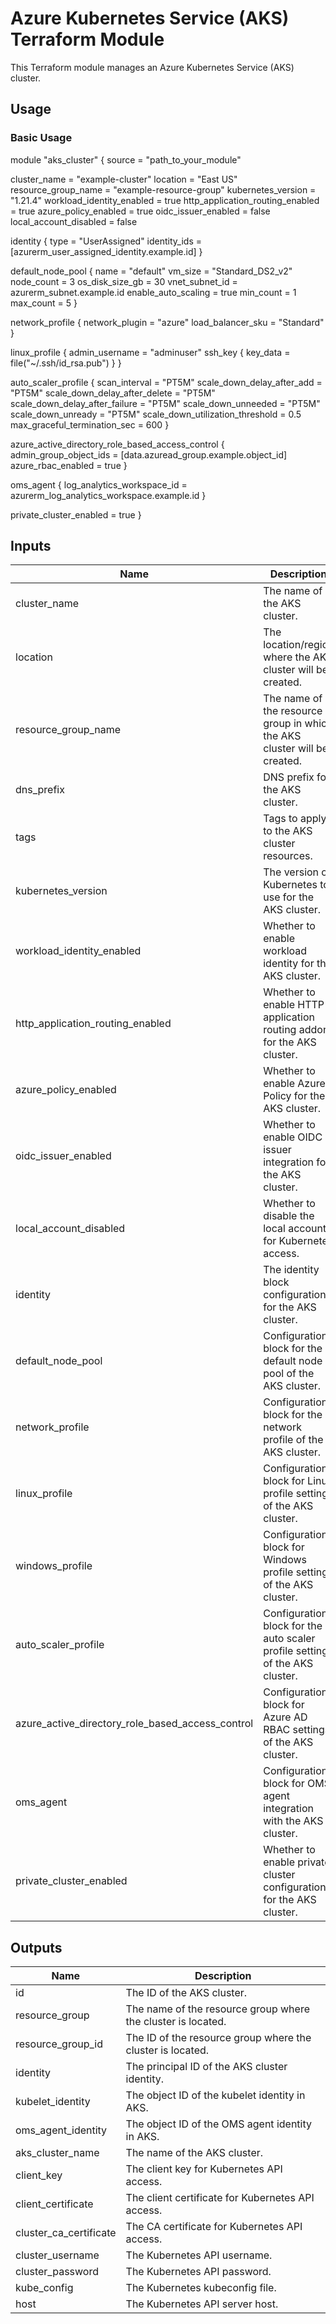 # Azure Kubernetes Service (AKS) Terraform Module

This Terraform module manages an Azure Kubernetes Service (AKS) cluster.

## Usage

### Basic Usage
module "aks_cluster" {
  source = "path_to_your_module"
  
  cluster_name              = "example-cluster"
  location                  = "East US"
  resource_group_name       = "example-resource-group"
  kubernetes_version        = "1.21.4"
  workload_identity_enabled = true
  http_application_routing_enabled = true
  azure_policy_enabled      = true
  oidc_issuer_enabled       = false
  local_account_disabled    = false

  identity {
    type        = "UserAssigned"
    identity_ids = [azurerm_user_assigned_identity.example.id]
  }

  default_node_pool {
    name                = "default"
    vm_size             = "Standard_DS2_v2"
    node_count          = 3
    os_disk_size_gb     = 30
    vnet_subnet_id      = azurerm_subnet.example.id
    enable_auto_scaling = true
    min_count           = 1
    max_count           = 5
  }

  network_profile {
    network_plugin    = "azure"
    load_balancer_sku = "Standard"
  }

  linux_profile {
    admin_username = "adminuser"
    ssh_key {
      key_data = file("~/.ssh/id_rsa.pub")
    }
  }

  auto_scaler_profile {
    scan_interval                    = "PT5M"
    scale_down_delay_after_add       = "PT5M"
    scale_down_delay_after_delete    = "PT5M"
    scale_down_delay_after_failure   = "PT5M"
    scale_down_unneeded              = "PT5M"
    scale_down_unready               = "PT5M"
    scale_down_utilization_threshold = 0.5
    max_graceful_termination_sec     = 600
  }

  azure_active_directory_role_based_access_control {
    admin_group_object_ids = [data.azuread_group.example.object_id]
    azure_rbac_enabled     = true
  }

  oms_agent {
    log_analytics_workspace_id = azurerm_log_analytics_workspace.example.id
  }

  private_cluster_enabled = true
}


## Inputs

| Name                                           | Description                                                          | Type     | Default | Required |
|------------------------------------------------|----------------------------------------------------------------------|----------|---------|----------|
| cluster_name                                   | The name of the AKS cluster.                                         | string   | n/a     | yes      |
| location                                       | The location/region where the AKS cluster will be created.           | string   | n/a     | yes      |
| resource_group_name                            | The name of the resource group in which the AKS cluster will be created. | string   | n/a     | yes      |
| dns_prefix                                     | DNS prefix for the AKS cluster.                                      | string   | n/a     | no       |
| tags                                           | Tags to apply to the AKS cluster resources.                          | map      | {}      | no       |
| kubernetes_version                             | The version of Kubernetes to use for the AKS cluster.                 | string   | n/a     | yes      |
| workload_identity_enabled                      | Whether to enable workload identity for the AKS cluster.              | bool     | n/a     | no       |
| http_application_routing_enabled               | Whether to enable HTTP application routing addon for the AKS cluster. | bool     | n/a     | no       |
| azure_policy_enabled                           | Whether to enable Azure Policy for the AKS cluster.                   | bool     | n/a     | no       |
| oidc_issuer_enabled                            | Whether to enable OIDC issuer integration for the AKS cluster.        | bool     | n/a     | no       |
| local_account_disabled                         | Whether to disable the local account for Kubernetes access.           | bool     | n/a     | no       |
| identity                                       | The identity block configuration for the AKS cluster.                 | object   | null    | no       |
| default_node_pool                              | Configuration block for the default node pool of the AKS cluster.     | object   | null    | no       |
| network_profile                                | Configuration block for the network profile of the AKS cluster.       | object   | null    | no       |
| linux_profile                                  | Configuration block for Linux profile settings of the AKS cluster.     | object   | null    | no       |
| windows_profile                                | Configuration block for Windows profile settings of the AKS cluster.   | object   | null    | no       |
| auto_scaler_profile                            | Configuration block for the auto scaler profile settings of the AKS cluster. | object   | null    | no       |
| azure_active_directory_role_based_access_control | Configuration block for Azure AD RBAC settings of the AKS cluster.    | object   | null    | no       |
| oms_agent                                      | Configuration block for OMS agent integration with the AKS cluster.   | object   | null    | no       |
| private_cluster_enabled                        | Whether to enable private cluster configuration for the AKS cluster.  | bool     | n/a     | no       |

## Outputs

| Name                       | Description                                                |
|----------------------------|------------------------------------------------------------|
| id                         | The ID of the AKS cluster.                                  |
| resource_group             | The name of the resource group where the cluster is located. |
| resource_group_id          | The ID of the resource group where the cluster is located.  |
| identity                   | The principal ID of the AKS cluster identity.               |
| kubelet_identity           | The object ID of the kubelet identity in AKS.               |
| oms_agent_identity         | The object ID of the OMS agent identity in AKS.             |
| aks_cluster_name           | The name of the AKS cluster.                                |
| client_key                 | The client key for Kubernetes API access.                   |
| client_certificate         | The client certificate for Kubernetes API access.           |
| cluster_ca_certificate     | The CA certificate for Kubernetes API access.               |
| cluster_username           | The Kubernetes API username.                                |
| cluster_password           | The Kubernetes API password.                                |
| kube_config                | The Kubernetes kubeconfig file.                             |
| host                       | The Kubernetes API server host.                             |
